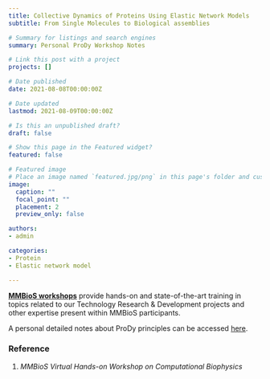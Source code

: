 ```yaml
---
title: Collective Dynamics of Proteins Using Elastic Network Models
subtitle: From Single Molecules to Biological assemblies

# Summary for listings and search engines
summary: Personal ProDy Workshop Notes

# Link this post with a project
projects: []

# Date published
date: 2021-08-08T00:00:00Z

# Date updated
lastmod: 2021-08-09T00:00:00Z

# Is this an unpublished draft?
draft: false

# Show this page in the Featured widget?
featured: false

# Featured image
# Place an image named `featured.jpg/png` in this page's folder and customize its options here.
image:
  caption: ""
  focal_point: ""
  placement: 2
  preview_only: false

authors:
- admin

categories:
- Protein
- Elastic network model

---
```


[**MMBioS workshops**](https://mmbios.pitt.edu/outreach/workshops) provide hands-on and state-of-the-art training in topics related to our Technology Research & Development projects and other expertise present within MMBioS participants.

A personal detailed notes about ProDy principles can be accessed [here](./ProDy.pdf).

  
### Reference

1.	_MMBioS Virtual Hands-on Workshop on Computational Biophysics_


